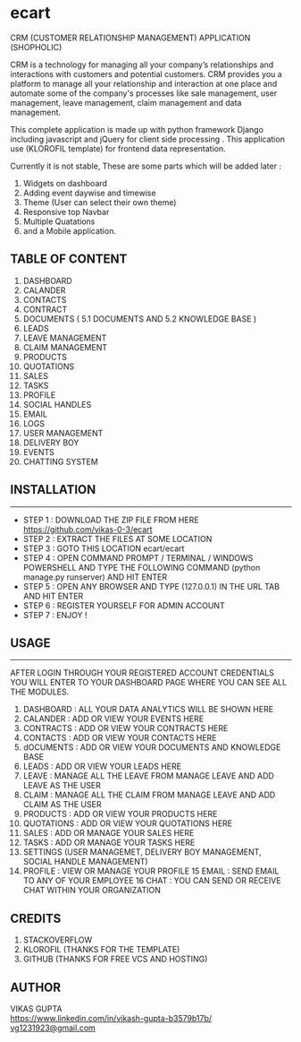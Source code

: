 # ecart
CRM (CUSTOMER RELATIONSHIP MANAGEMENT) APPLICATION (SHOPHOLIC)


CRM is a technology for managing all your company’s relationships and interactions with customers and potential customers.
CRM provides you a platform to manage all your relationship and interaction at one place and automate some of the company's processes like sale management, user management, leave management, claim management and data management.

This complete application is made up with python framework Django including javascript and jQuery for client side processing .
This application use (KLOROFIL template) for frontend data representation.

Currently it is not stable, These are some parts which will be added later :

1. Widgets on dashboard
2. Adding event daywise and timewise
3. Theme (User can select their own theme)
4. Responsive top Navbar
5. Multiple Quatations
6. and a Mobile application.


TABLE OF CONTENT
--------------------

1. DASHBOARD
2. CALANDER
3. CONTACTS
4. CONTRACT
5. DOCUMENTS ( 5.1 DOCUMENTS AND 5.2 KNOWLEDGE BASE )
6. LEADS
7. LEAVE MANAGEMENT
8. CLAIM MANAGEMENT
9. PRODUCTS
10. QUOTATIONS
11. SALES
12. TASKS
13. PROFILE
14. SOCIAL HANDLES
15. EMAIL
16. LOGS
17. USER MANAGEMENT
18. DELIVERY BOY
19. EVENTS 
20. CHATTING SYSTEM


## INSTALLATION
----------------

* STEP 1 : DOWNLOAD THE ZIP FILE FROM HERE https://github.com/vikas-0-3/ecart 
* STEP 2 : EXTRACT THE FILES AT SOME LOCATION
* STEP 3 : GOTO THIS LOCATION ecart/ecart
* STEP 4 : OPEN COMMAND PROMPT / TERMINAL / WINDOWS POWERSHELL AND TYPE THE FOLLOWING COMMAND (python manage.py runserver) AND HIT ENTER
* STEP 5 : OPEN ANY BROWSER AND TYPE (127.0.0.1) IN THE URL TAB AND HIT ENTER
* STEP 6 : REGISTER YOURSELF FOR ADMIN ACCOUNT
* STEP 7 : ENJOY !


## USAGE 
---------------

AFTER LOGIN THROUGH YOUR REGISTERED ACCOUNT CREDENTIALS YOU WILL ENTER TO YOUR DASHBOARD PAGE WHERE YOU CAN SEE ALL THE MODULES.

1. DASHBOARD : ALL YOUR DATA ANALYTICS WILL BE SHOWN HERE
2. CALANDER : ADD OR VIEW YOUR EVENTS HERE
3. CONTRACTS : ADD OR VIEW YOUR CONTRACTS HERE
4. CONTACTS : ADD OR VIEW YOUR CONTACTS HERE
5. dOCUMENTS : ADD OR VIEW YOUR DOCUMENTS AND KNOWLEDGE BASE
6. LEADS : ADD OR VIEW YOUR LEADS HERE
7. LEAVE : MANAGE ALL THE LEAVE FROM MANAGE LEAVE AND ADD LEAVE AS THE USER 
8. CLAIM : MANAGE ALL THE CLAIM FROM MANAGE LEAVE AND ADD CLAIM AS THE USER
9. PRODUCTS : ADD OR VIEW YOUR PRODUCTS HERE
10. QUOTATIONS : ADD OR VIEW YOUR QUOTATIONS HERE
11. SALES : ADD OR MANAGE YOUR SALES HERE
12. TASKS : ADD OR MANAGE YOUR TASKS HERE
13. SETTINGS (USER MANAGEMET, DELIVERY BOY MANAGEMENT, SOCIAL HANDLE MANAGEMENT)
14. PROFILE : VIEW OR MANAGE YOUR PROFILE
15 EMAIL : SEND EMAIL TO ANY OF YOUR EMPLOYEE
16 CHAT : YOU CAN SEND OR RECEIVE CHAT WITHIN YOUR ORGANIZATION


CREDITS 
--------

1. STACKOVERFLOW
2. KLOROFIL (THANKS FOR THE TEMPLATE)
3. GITHUB (THANKS FOR FREE VCS AND HOSTING)



AUTHOR 
-------------------

   VIKAS GUPTA                                              
   https://www.linkedin.com/in/vikash-gupta-b3579b17b/      
   vg1231923@gmail.com                                      
